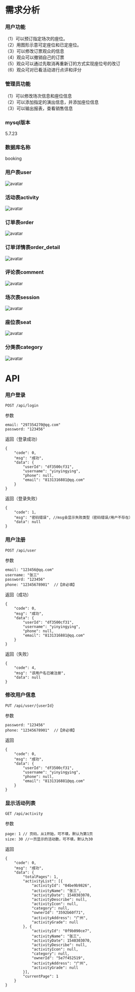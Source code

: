 # 需求分析
### 用户功能
（1）可以预订指定场次的座位。  
（2）用图形示意可定座位和已定座位。  
（3）可以修改订票观众的信息  
（4）观众可以撤销自己的订票  
（5）观众可以通过先取消再重新订的方式实现座位号的改订  
（6）观众可对已看活动进行点评和评分  
### 管理员功能
（1）可以修改场次信息和座位信息  
（2）可以添加指定的演出信息，并添加座位信息  
（3）可以输出报表，查看销售信息  
### mysql版本
5.7.23
### 数据库名称
booking
### 用户表user
![avatar](/image/1.png)
### 活动表activity
![avatar](/image/2.png)
### 订单表order
![avatar](/image/3.png)
### 订单详情表order_detail
![avatar](/image/4.png)
### 评论表comment
![avatar](/image/5.png)
### 场次表session
![avatar](/image/6.png)
### 座位表seat
![avatar](/image/7.png)
### 分类表category
![avatar](/image/8.png)
# API
### 用户登录
```
POST /api/login
```
参数
```
email: "297354270@qq.com"
password: "123456"
```
返回（登录成功）
```
{
    "code": 0,
    "msg": "成功",
    "data": {
        "userId": "df3500cf31",
        "username": "yinyingying",
        "phone": null,
        "email": "8131316881@qq.com"
    }
}
```
返回（登录失败）
```
{
	"code": 1,
	"msg": "密码错误", //msg会显示失败类型（密码错误/用户不存在）
	"data": null
}
```
### 用户注册
```
POST /api/user
```
参数
```
email: "123456@qq.com"  
username: "张三"
password: "123456"
phone: "12345678901"  //【非必填】
```
返回（成功）
```
{
    "code": 0,
    "msg": "成功",
    "data": {
        "userId": "df3500cf31",
        "username": "yinyingying",
        "phone": null,
        "email": "8131316881@qq.com"
    }
}
```
返回（失败）
```
{
    "code": 4,
    "msg": "该用户名已被注册",
    "data": null
}
```
### 修改用户信息
```
PUT /api/user/{userId}
```
参数
```
password: "123456"
phone: "12345678901"  //【非必填】
```
返回
```
{
    "code": 0,
    "msg": "成功",
    "data": {
        "userId": "df3500cf31",
        "username": "yinyingying",
        "phone": null,
        "email": "8131316881@qq.com"
    }
}
```
### 显示活动列表
```
GET /api/activity
```
参数
```
page: 1 // 页码，从1开始，可不填，默认为第1页
size: 30 //一页显示的活动数，可不填，默认为30
```
返回
```
{
    "code": 0,
    "msg": "成功",
    "data": {
        "totalPages": 1,
        "activityList": [{
            "activityId": "04be9b9826",
            "activityName": "张三",
            "activityDate": 1540303070,
            "activityDescribe": null,
            "activityIcon": null,
            "category": null,
            "ownerId": "3592b60f71",
            "activityAddress": "广州",
            "activityGrade": null
        }, {
            "activityId": "0f9b090ce7",
            "activityName": "张三",
            "activityDate": 1540303070,
            "activityDescribe": null,
            "activityIcon": null,
            "category": null,
            "ownerId": "5e7f452519",
            "activityAddress": "广州",
            "activityGrade": null
        }],
        "currentPage": 1
    }
}
```